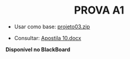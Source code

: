 <h1 align="center">PROVA A1</h1>

- Usar como base: [projeto03.zip](https://github.com/user-attachments/files/23222324/projeto03.zip)

- Consultar: [Apostila 10.docx](https://github.com/user-attachments/files/23222348/Apostila.10.docx)

**Disponível no BlackBoard**

## 
